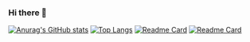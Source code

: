 ### Hi there 👋
[![Anurag's GitHub stats](https://github-readme-stats.vercel.app/api?username=engrnonny&show_icons=true&theme=merko)](https://github.com/anuraghazra/github-readme-stats)
[![Top Langs](https://github-readme-stats.vercel.app/api/top-langs/?username=engrnonny)](https://github.com/anuraghazra/github-readme-stats)
[![Readme Card](https://github-readme-stats.vercel.app/api/pin?username=engrnonny&repo=Anotech)](https://github.com/anuraghazra/github-readme-stats)
[![Readme Card](https://github-readme-stats.vercel.app/api/pin?username=engrnonny&repo=nessa)](https://github.com/anuraghazra/github-readme-stats)
<!--
**engrnonny/engrnonny** is a ✨ _special_ ✨ repository because its `README.md` (this file) appears on your GitHub profile.

Here are some ideas to get you started:

- 🔭 I’m currently working on ...
- 🌱 I’m currently learning ...
- 👯 I’m looking to collaborate on ...
- 🤔 I’m looking for help with ...
- 💬 Ask me about ...
- 📫 How to reach me: ...
- 😄 Pronouns: ...
- ⚡ Fun fact: ...
-->
